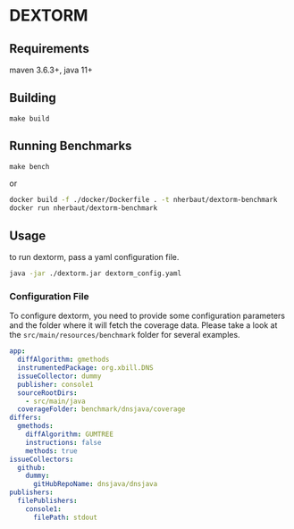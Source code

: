 # DEXTORM

## Requirements

maven 3.6.3+, java 11+

## Building

```make build```

## Running Benchmarks

```make bench```

or 

```bash
docker build -f ./docker/Dockerfile . -t nherbaut/dextorm-benchmark
docker run nherbaut/dextorm-benchmark
```

## Usage

to run dextorm, pass a yaml configuration file.

```bash
java -jar ./dextorm.jar dextorm_config.yaml
```

### Configuration File

To configure dextorm, you need to provide some configuration parameters and the folder where it will fetch the coverage data.
Please take a look at the `src/main/resources/benchmark` folder for several examples.

```yaml
app:
  diffAlgorithm: gmethods
  instrumentedPackage: org.xbill.DNS
  issueCollector: dummy
  publisher: console1
  sourceRootDirs:
    - src/main/java
  coverageFolder: benchmark/dnsjava/coverage
differs:
  gmethods:
    diffAlgorithm: GUMTREE
    instructions: false
    methods: true
issueCollectors:
  github:
    dummy:
      gitHubRepoName: dnsjava/dnsjava
publishers:
  filePublishers:
    console1:
      filePath: stdout
```